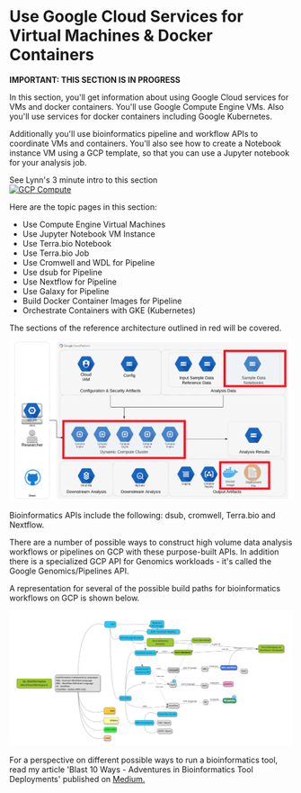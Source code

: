 # Use Google Cloud Services for Virtual Machines & Docker Containers

**IMPORTANT: THIS SECTION IS IN PROGRESS**

In this section, you'll get information about using Google Cloud services for VMs and docker containers.  You'll use Google Compute Engine VMs.  Also you'll use services for docker containers including Google Kubernetes.  

Additionally you'll use bioinformatics pipeline and workflow APIs to coordinate VMs and containers.  You'll also see how to create a Notebook instance VM using a GCP template, so that you can use a Jupyter notebook for your analysis job.

See Lynn's 3 minute intro to this section  
[![GCP Compute](http://img.youtube.com/vi/o5EpSQ43myQ/0.jpg)](http://www.youtube.com/watch?v=o5EpSQ43myQ "Intro GCP Services for Compute")

Here are the topic pages in this section:

- Use Compute Engine Virtual Machines
- Use Jupyter Notebook VM Instance
- Use Terra.bio Notebook
- Use Terra.bio Job
- Use Cromwell and WDL for Pipeline
- Use dsub for Pipeline
- Use Nextflow for Pipeline
- Use Galaxy for Pipeline
- Build Docker Container Images for Pipeline
- Orchestrate Containers with GKE (Kubernetes)

The sections of the reference architecture outlined in red will be covered.

[![gcp-compute](/images/compute.png)]()

Bioinformatics APIs include the following: dsub, cromwell, Terra.bio and Nextflow. 

There are a number of possible ways to construct high volume data analysis workflows or pipelines on GCP with these purpose-built APIs.  In addition there is a specialized GCP API for Genomics workloads - it's called the Google Genomics/Pipelines API.  

A representation for several of the possible build paths for bioinformatics workflows on GCP is shown below.

[![gcp-workflows](/images/workflows.png)]()

For a perspective on different possible ways to run a bioinformatics tool, read my article 'Blast 10 Ways - Adventures in Bioinformatics Tool Deployments' published on [Medium.](https://medium.com/@lynnlangit/blast-10-ways-3db78f881059)

